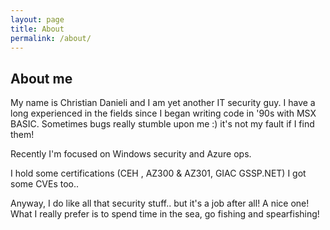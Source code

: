 ```yaml
---
layout: page
title: About
permalink: /about/
---
```

## About me

My name is Christian Danieli and I am yet another IT security guy.
I have a long experienced in the fields since I began writing code in '90s with MSX BASIC.
Sometimes bugs really stumble upon me :) it's not my fault if I find them!

Recently I'm focused on Windows security and Azure ops.

I hold some certifications (CEH , AZ300 & AZ301, GIAC GSSP.NET)
I got some CVEs too..

Anyway, I do like all that security stuff.. but it's a job after all!  A nice one!
What I really prefer is to spend time in the sea, go fishing and spearfishing!
